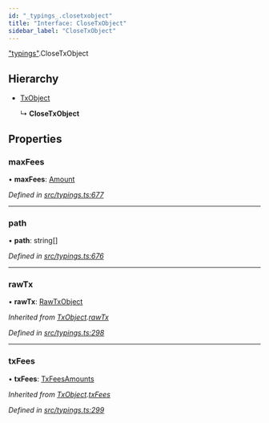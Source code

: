 ```yaml
---
id: "_typings_.closetxobject"
title: "Interface: CloseTxObject"
sidebar_label: "CloseTxObject"
---
```


["typings"](../modules/_typings_.md).CloseTxObject

## Hierarchy

* [TxObject](_typings_.txobject.md)

  ↳ **CloseTxObject**

## Properties

### maxFees

•  **maxFees**: [Amount](_typings_.amount.md)

*Defined in [src/typings.ts:677](https://github.com/trustlines-protocol/clientlib/blob/8b30ce1/src/typings.ts#L677)*

___

### path

•  **path**: string[]

*Defined in [src/typings.ts:676](https://github.com/trustlines-protocol/clientlib/blob/8b30ce1/src/typings.ts#L676)*

___

### rawTx

•  **rawTx**: [RawTxObject](_typings_.rawtxobject.md)

*Inherited from [TxObject](_typings_.txobject.md).[rawTx](_typings_.txobject.md#rawtx)*

*Defined in [src/typings.ts:298](https://github.com/trustlines-protocol/clientlib/blob/8b30ce1/src/typings.ts#L298)*

___

### txFees

•  **txFees**: [TxFeesAmounts](_typings_.txfeesamounts.md)

*Inherited from [TxObject](_typings_.txobject.md).[txFees](_typings_.txobject.md#txfees)*

*Defined in [src/typings.ts:299](https://github.com/trustlines-protocol/clientlib/blob/8b30ce1/src/typings.ts#L299)*
